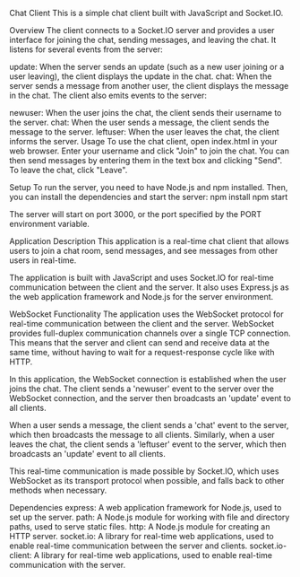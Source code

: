 Chat Client
This is a simple chat client built with JavaScript and Socket.IO.

Overview
The client connects to a Socket.IO server and provides a user interface for joining the chat, sending messages, and leaving the chat. It listens for several events from the server:

update: When the server sends an update (such as a new user joining or a user leaving), the client displays the update in the chat.
chat: When the server sends a message from another user, the client displays the message in the chat.
The client also emits events to the server:

newuser: When the user joins the chat, the client sends their username to the server.
chat: When the user sends a message, the client sends the message to the server.
leftuser: When the user leaves the chat, the client informs the server.
Usage
To use the chat client, open index.html in your web browser. Enter your username and click "Join" to join the chat. You can then send messages by entering them in the text box and clicking "Send". To leave the chat, click "Leave".

Setup
To run the server, you need to have Node.js and npm installed. Then, you can install the dependencies and start the server:
npm install
npm start

The server will start on port 3000, or the port specified by the PORT environment variable.

Application Description
This application is a real-time chat client that allows users to join a chat room, send messages, and see messages from other users in real-time.

The application is built with JavaScript and uses Socket.IO for real-time communication between the client and the server. It also uses Express.js as the web application framework and Node.js for the server environment.

WebSocket Functionality
The application uses the WebSocket protocol for real-time communication between the client and the server. WebSocket provides full-duplex communication channels over a single TCP connection. This means that the server and client can send and receive data at the same time, without having to wait for a request-response cycle like with HTTP.

In this application, the WebSocket connection is established when the user joins the chat. The client sends a 'newuser' event to the server over the WebSocket connection, and the server then broadcasts an 'update' event to all clients.

When a user sends a message, the client sends a 'chat' event to the server, which then broadcasts the message to all clients. Similarly, when a user leaves the chat, the client sends a 'leftuser' event to the server, which then broadcasts an 'update' event to all clients.

This real-time communication is made possible by Socket.IO, which uses WebSocket as its transport protocol when possible, and falls back to other methods when necessary.

Dependencies
express: A web application framework for Node.js, used to set up the server.
path: A Node.js module for working with file and directory paths, used to serve static files.
http: A Node.js module for creating an HTTP server.
socket.io: A library for real-time web applications, used to enable real-time communication between the server and clients.
socket.io-client: A library for real-time web applications, used to enable real-time communication with the server.